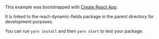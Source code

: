 This example was bootstrapped with [Create React App](https://github.com/facebook/create-react-app).

It is linked to the react-dynamic-fields package in the parent directory for development purposes.

You can run `yarn install` and then `yarn start` to test your package.
